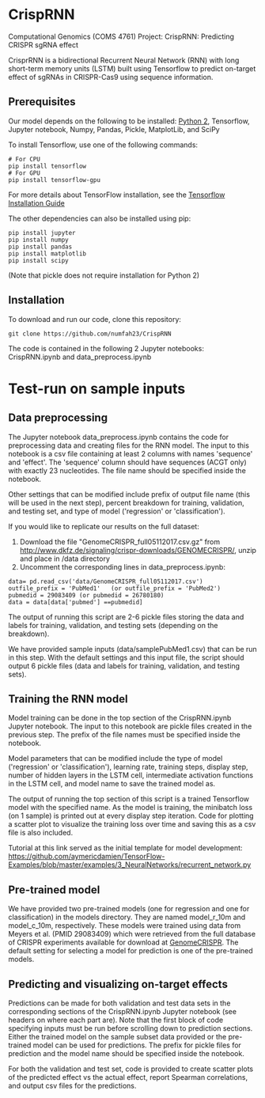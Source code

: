 # CrispRNN
Computational Genomics (COMS 4761) Project: CrispRNN: Predicting CRISPR sgRNA effect

CrisprRNN is a bidirectional Recurrent Neural Network (RNN) with long short-term memory units (LSTM) built using Tensorflow to predict on-target effect of sgRNAs in CRISPR-Cas9 using sequence information.


## Prerequisites
Our model depends on the following to be installed: [Python 2](https://www.python.org/downloads/release/python-2715/), Tensorflow, Jupyter notebook, Numpy, Pandas, Pickle, MatplotLib, and SciPy

To install Tensorflow, use one of the following commands:
``` 
# For CPU
pip install tensorflow
# For GPU
pip install tensorflow-gpu
```
For more details about TensorFlow installation, see the [Tensorflow Installation Guide](https://www.tensorflow.org/install/)

The other dependencies can also be installed using pip:
```
pip install jupyter
pip install numpy
pip install pandas
pip install matplotlib
pip install scipy
```
(Note that pickle does not require installation for Python 2)

## Installation
To download and run our code, clone this repository:
```
git clone https://github.com/numfah23/CrispRNN
```
The code is contained in the following 2 Jupyter notebooks: CrispRNN.ipynb and data_preprocess.ipynb


# Test-run on sample inputs

## Data preprocessing
The Jupyter notebook data_preprocess.ipynb contains the code for preprocessing data and creating files for the RNN model.
The input to this notebook is a csv file containing at least 2 columns with names 'sequence' and 'effect'. The 'sequence' column should have sequences (ACGT only) with exactly 23 nucleotides. The file name should be specified inside the notebook.

Other settings that can be modified include prefix of output file name (this will be used in the next step), percent breakdown for training, validation, and testing set, and type of model ('regression' or 'classification').

If you would like to replicate our results on the full dataset:
1. Download the file "GenomeCRISPR_full05112017.csv.gz" from http://www.dkfz.de/signaling/crispr-downloads/GENOMECRISPR/, unzip and place in /data directory
2. Uncomment the corresponding lines in data_preprocess.ipynb:
```
data= pd.read_csv('data/GenomeCRISPR_full05112017.csv')
outfile_prefix = 'PubMed1'   (or outfile_prefix = 'PubMed2')
pubmedid = 29083409 (or pubmedid = 26780180)
data = data[data['pubmed'] ==pubmedid]
```

The output of running this script are 2-6 pickle files storing the data and labels for training, validation, and testing sets (depending on the breakdown).

We have provided sample inputs (data/samplePubMed1.csv) that can be run in this step. With the default settings and this input file, the script should output 6 pickle files (data and labels for training, validation, and testing sets).

## Training the RNN model
Model training can be done in the top section of the CrispRNN.ipynb Jupyter notebook.
The input to this notebook are pickle files created in the previous step. The prefix of the file names must be specified inside the notebook.

Model parameters that can be modified include the type of model ('regression' or 'classification'), learning rate, training steps, display step, number of hidden layers in the LSTM cell, intermediate activation functions in the LSTM cell, and model name to save the trained model as.

The output of running the top section of this script is a trained Tensorflow model with the specified name. As the model is training, the minibatch loss (on 1 sample) is printed out at every display step iteration. Code for plotting a scatter plot to visualize the training loss over time and saving this as a csv file is also included.

Tutorial at this link served as the initial template for model development: https://github.com/aymericdamien/TensorFlow-Examples/blob/master/examples/3_NeuralNetworks/recurrent_network.py


## Pre-trained model
We have provided two pre-trained models (one for regression and one for classification) in the models directory. They are named model_r_10m and model_c_10m, respectively. These models were trained using data from Meyers et al. (PMID 29083409) which were retrieved from the full database of CRISPR experiments available for download at [GenomeCRISPR](http://genomecrispr.dkfz.de/). The default setting for selecting a model for prediction is one of the pre-trained models.


## Predicting and visualizing on-target effects
Predictions can be made for both validation and test data sets in the corresponding sections of the CrispRNN.ipynb Jupyter notebook (see headers on where each part are). Note that the first block of code specifying inputs must be run before scrolling down to prediction sections. Either the trained model on the sample subset data provided or the pre-trained model can be used for predictions. The prefix for pickle files for prediction and the model name should be specified inside the notebook.

For both the validation and test set, code is provided to create scatter plots of the predicted effect vs the actual effect, report Spearman correlations, and output csv files for the predictions.


